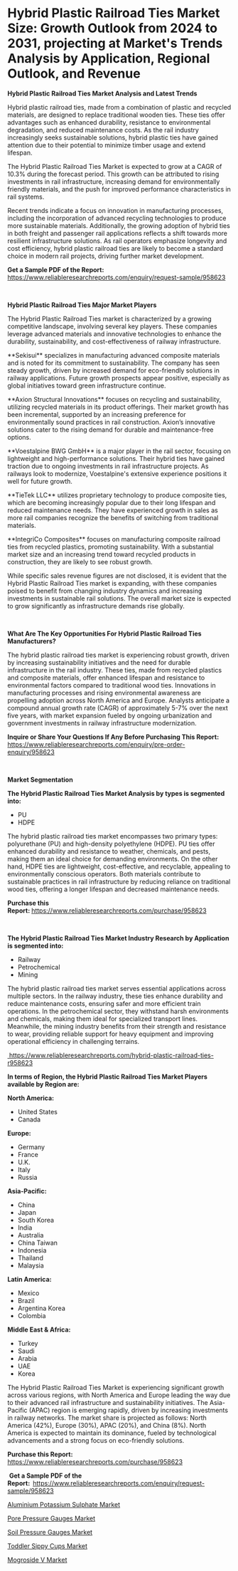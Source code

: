 <p><h1>Hybrid Plastic Railroad Ties Market Size: Growth Outlook from 2024 to 2031, projecting at Market's Trends Analysis by Application, Regional Outlook, and Revenue</h1></p><p><strong>Hybrid Plastic Railroad Ties Market Analysis and Latest Trends</strong></p>
<p><p>Hybrid plastic railroad ties, made from a combination of plastic and recycled materials, are designed to replace traditional wooden ties. These ties offer advantages such as enhanced durability, resistance to environmental degradation, and reduced maintenance costs. As the rail industry increasingly seeks sustainable solutions, hybrid plastic ties have gained attention due to their potential to minimize timber usage and extend lifespan.</p><p>The Hybrid Plastic Railroad Ties Market is expected to grow at a CAGR of 10.3% during the forecast period. This growth can be attributed to rising investments in rail infrastructure, increasing demand for environmentally friendly materials, and the push for improved performance characteristics in rail systems. </p><p>Recent trends indicate a focus on innovation in manufacturing processes, including the incorporation of advanced recycling technologies to produce more sustainable materials. Additionally, the growing adoption of hybrid ties in both freight and passenger rail applications reflects a shift towards more resilient infrastructure solutions. As rail operators emphasize longevity and cost efficiency, hybrid plastic railroad ties are likely to become a standard choice in modern rail projects, driving further market development.</p></p>
<p><strong>Get a Sample PDF of the Report:&nbsp;</strong> <a href="https://www.reliableresearchreports.com/enquiry/request-sample/958623?utm_campaign=11&utm_medium=2&utm_source=Github&utm_content=ia&utm_term=03122024&utm_id=hybrid-plastic-railroad-ties">https://www.reliableresearchreports.com/enquiry/request-sample/958623</a></p>
<p>&nbsp;</p>
<p><strong>Hybrid Plastic Railroad Ties Major Market Players</strong></p>
<p><p>The Hybrid Plastic Railroad Ties market is characterized by a growing competitive landscape, involving several key players. These companies leverage advanced materials and innovative technologies to enhance the durability, sustainability, and cost-effectiveness of railway infrastructure.</p><p>**Sekisui** specializes in manufacturing advanced composite materials and is noted for its commitment to sustainability. The company has seen steady growth, driven by increased demand for eco-friendly solutions in railway applications. Future growth prospects appear positive, especially as global initiatives toward green infrastructure continue.</p><p>**Axion Structural Innovations** focuses on recycling and sustainability, utilizing recycled materials in its product offerings. Their market growth has been incremental, supported by an increasing preference for environmentally sound practices in rail construction. Axion’s innovative solutions cater to the rising demand for durable and maintenance-free options.</p><p>**Voestalpine BWG GmbH** is a major player in the rail sector, focusing on lightweight and high-performance solutions. Their hybrid ties have gained traction due to ongoing investments in rail infrastructure projects. As railways look to modernize, Voestalpine's extensive experience positions it well for future growth.</p><p>**TieTek LLC** utilizes proprietary technology to produce composite ties, which are becoming increasingly popular due to their long lifespan and reduced maintenance needs. They have experienced growth in sales as more rail companies recognize the benefits of switching from traditional materials.</p><p>**IntegriCo Composites** focuses on manufacturing composite railroad ties from recycled plastics, promoting sustainability. With a substantial market size and an increasing trend toward recycled products in construction, they are likely to see robust growth.</p><p>While specific sales revenue figures are not disclosed, it is evident that the Hybrid Plastic Railroad Ties market is expanding, with these companies poised to benefit from changing industry dynamics and increasing investments in sustainable rail solutions. The overall market size is expected to grow significantly as infrastructure demands rise globally.</p></p>
<p>&nbsp;</p>
<p><strong>What Are The Key Opportunities For Hybrid Plastic Railroad Ties Manufacturers?</strong></p>
<p><p>The hybrid plastic railroad ties market is experiencing robust growth, driven by increasing sustainability initiatives and the need for durable infrastructure in the rail industry. These ties, made from recycled plastics and composite materials, offer enhanced lifespan and resistance to environmental factors compared to traditional wood ties. Innovations in manufacturing processes and rising environmental awareness are propelling adoption across North America and Europe. Analysts anticipate a compound annual growth rate (CAGR) of approximately 5-7% over the next five years, with market expansion fueled by ongoing urbanization and government investments in railway infrastructure modernization.</p></p>
<p><strong>Inquire or Share Your Questions If Any Before Purchasing This Report:</strong> <a href="https://www.reliableresearchreports.com/enquiry/pre-order-enquiry/958623?utm_campaign=11&utm_medium=2&utm_source=Github&utm_content=ia&utm_term=03122024&utm_id=hybrid-plastic-railroad-ties">https://www.reliableresearchreports.com/enquiry/pre-order-enquiry/958623</a></p>
<p>&nbsp;</p>
<p><strong>Market Segmentation</strong></p>
<p><strong>The Hybrid Plastic Railroad Ties Market Analysis by types is segmented into:</strong></p>
<p><ul><li>PU</li><li>HDPE</li></ul></p>
<p><p>The hybrid plastic railroad ties market encompasses two primary types: polyurethane (PU) and high-density polyethylene (HDPE). PU ties offer enhanced durability and resistance to weather, chemicals, and pests, making them an ideal choice for demanding environments. On the other hand, HDPE ties are lightweight, cost-effective, and recyclable, appealing to environmentally conscious operators. Both materials contribute to sustainable practices in rail infrastructure by reducing reliance on traditional wood ties, offering a longer lifespan and decreased maintenance needs.</p></p>
<p><strong>Purchase this Report:&nbsp;</strong><a href="https://www.reliableresearchreports.com/purchase/958623?utm_campaign=11&utm_medium=2&utm_source=Github&utm_content=ia&utm_term=03122024&utm_id=hybrid-plastic-railroad-ties">https://www.reliableresearchreports.com/purchase/958623</a></p>
<p>&nbsp;</p>
<p><strong>The Hybrid Plastic Railroad Ties Market Industry Research by Application is segmented into:</strong></p>
<p><ul><li>Railway</li><li>Petrochemical</li><li>Mining</li></ul></p>
<p><p>The hybrid plastic railroad ties market serves essential applications across multiple sectors. In the railway industry, these ties enhance durability and reduce maintenance costs, ensuring safer and more efficient train operations. In the petrochemical sector, they withstand harsh environments and chemicals, making them ideal for specialized transport lines. Meanwhile, the mining industry benefits from their strength and resistance to wear, providing reliable support for heavy equipment and improving operational efficiency in challenging terrains.</p></p>
<p><a href="https://www.reliableresearchreports.com/hybrid-plastic-railroad-ties-r958623?utm_campaign=11&utm_medium=2&utm_source=Github&utm_content=ia&utm_term=03122024&utm_id=hybrid-plastic-railroad-ties">&nbsp;https://www.reliableresearchreports.com/hybrid-plastic-railroad-ties-r958623</a></p>
<p><strong>In terms of Region, the Hybrid Plastic Railroad Ties Market Players available by Region are:</strong></p>
<p>
    <p> <strong> North America: </strong>
        <ul>
            <li>United States</li>
            <li>Canada</li>
        </ul>
        </p> 
    <p> <strong> Europe: </strong>
        <ul>
            <li>Germany</li>
            <li>France</li>
            <li>U.K.</li>
            <li>Italy</li>
            <li>Russia</li>
        </ul>
        </p> 
    <p> <strong> Asia-Pacific: </strong>
        <ul>
            <li>China</li>
            <li>Japan</li>
            <li>South Korea</li>
            <li>India</li>
            <li>Australia</li>
            <li>China Taiwan</li>
            <li>Indonesia</li>
            <li>Thailand</li>
            <li>Malaysia</li>
        </ul>
        </p> 
    <p> <strong> Latin America: </strong>
        <ul>
            <li>Mexico</li>
            <li>Brazil</li>
            <li>Argentina Korea</li>
            <li>Colombia</li>
        </ul>
        </p> 
    <p> <strong> Middle East & Africa: </strong>
        <ul>
            <li>Turkey</li>
            <li>Saudi</li>
            <li>Arabia</li>
            <li>UAE</li>
            <li>Korea</li>
        </ul>
    </p>
    </p>
<p><p>The Hybrid Plastic Railroad Ties Market is experiencing significant growth across various regions, with North America and Europe leading the way due to their advanced rail infrastructure and sustainability initiatives. The Asia-Pacific (APAC) region is emerging rapidly, driven by increasing investments in railway networks. The market share is projected as follows: North America (42%), Europe (30%), APAC (20%), and China (8%). North America is expected to maintain its dominance, fueled by technological advancements and a strong focus on eco-friendly solutions.</p></p>
<p><strong>Purchase this Report: </strong><a href="https://www.reliableresearchreports.com/purchase/958623?utm_campaign=11&utm_medium=2&utm_source=Github&utm_content=ia&utm_term=03122024&utm_id=hybrid-plastic-railroad-ties">https://www.reliableresearchreports.com/purchase/958623</a></p>
<p>&nbsp;<strong>Get a Sample PDF of the Report:&nbsp;&nbsp;</strong><a href="https://www.reliableresearchreports.com/enquiry/request-sample/958623?utm_campaign=11&utm_medium=2&utm_source=Github&utm_content=ia&utm_term=03122024&utm_id=hybrid-plastic-railroad-ties">https://www.reliableresearchreports.com/enquiry/request-sample/958623</a></p>
<p><strong></strong></p>
<p><p><a href="https://www.linkedin.com/pulse/aluminium-potassium-sulphate-industry-analysis-report-market-1svne?utm_campaign=11&utm_medium=2&utm_source=Github&utm_content=ia&utm_term=03122024&utm_id=hybrid-plastic-railroad-ties">Aluminium Potassium Sulphate Market</a></p><p><a href="https://issuu.com/reportprime-2/docs/pore-pressure-gauges-market-size-2030.pptx?utm_campaign=11&utm_medium=2&utm_source=Github&utm_content=ia&utm_term=03122024&utm_id=hybrid-plastic-railroad-ties">Pore Pressure Gauges Market</a></p><p><a href="https://issuu.com/reportprime-2/docs/soil-pressure-gauges-market-size-2030.pptx?utm_campaign=11&utm_medium=2&utm_source=Github&utm_content=ia&utm_term=03122024&utm_id=hybrid-plastic-railroad-ties">Soil Pressure Gauges Market</a></p><p><a href="https://github.com/ChiragRp1/Market-Research-Report-List-6/blob/main/toddler-sippy-cups-market.md?utm_campaign=11&utm_medium=2&utm_source=Github&utm_content=ia&utm_term=03122024&utm_id=hybrid-plastic-railroad-ties">Toddler Sippy Cups Market</a></p><p><a href="https://www.linkedin.com/pulse/mogroside-v-market-consolidation-impact-structure-2024-2031-tjoke?utm_campaign=11&utm_medium=2&utm_source=Github&utm_content=ia&utm_term=03122024&utm_id=hybrid-plastic-railroad-ties">Mogroside V Market</a></p></p>